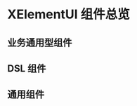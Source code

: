 # XElementUI 组件总览

## 业务通用型组件

<IntroCard :lists="businesList"/>

## DSL 组件

<IntroCard :lists="dslLists"/>

## 通用组件

<IntroCard :lists="commonLists"/>



<script setup>

const dslLists = [
  {
    title: 'DSL 组件',
    tag: '1.0.0',
    link: null
  }
]

const commonLists = [
  {
    title: 'Button 按钮',
    tag: '1.0.0',
    link: null
  },
  {
    title: 'Descriptions 描述列表',
    tag: '1.0.0',
    link: null
  },
  {
    title: 'Dialog 弹窗',
    tag: '1.0.0',
    link: null
  },
  {
    title: 'Dropdown 下拉',
    tag: '1.0.0',
    link: null
  },
  {
    title: 'Form 表单',
    tag: '1.0.0',
    link: null
  },
  {
    title: 'Icon 图标',
    tag: '1.0.0',
    link: null
  },
  {
    title: 'Menu 菜单',
    tag: '1.0.0',
    link: null
  },
  {
    title: 'Popover 弹出层',
    tag: '1.0.0',
    link: null
  },
  {
    title: 'Steps 步骤条',
    tag: '1.0.0',
    link: null
  },
  {
    title: 'Swiper',
    tag: '1.0.0',
    link: null
  },
  {
    title: 'Table 表格',
    tag: '1.0.0',
    link: null
  },
  {
    title: 'Upload 上传',
    tag: '1.0.0',
    link: null
  }
]

const businesList = [

  {
    title: 'OnlyOffice',
    tag: '1.0.0',
    link:'https://sewar-x.github.io/sewen-ui/zh-CN/components/element-ui/Vue2%20业务通用组件/OnlyOffice.html'
  },
  {
    title: '任务看板',
    tag: '1.0.0',
    link:'https://sewar-x.github.io/sewen-ui/zh-CN/components/element-ui/Vue2%20业务通用组件/Vue2-任务看板.html'
  }
]
</script>
